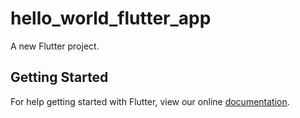 # hello_world_flutter_app

A new Flutter project.

## Getting Started

For help getting started with Flutter, view our online
[documentation](https://flutter.io/).
